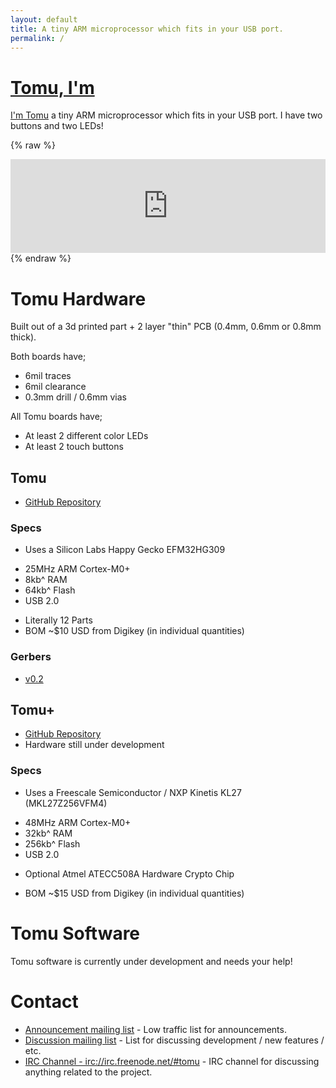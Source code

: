 ```yaml
---
layout: default
title: A tiny ARM microprocessor which fits in your USB port.
permalink: /
---
```


# [Tomu, I'm](tomu.im)

[I'm Tomu](tomu.im) a tiny ARM microprocessor which fits in your USB port. 
I have two buttons and two LEDs!


{% raw %}
<iframe src="https://docs.google.com/presentation/d/1XT5oWsYzFATEelErZnxvSWVnVSFUm2gO2fWi31SKbWI/embed?start=true&loop=true&delayms=3000" frameborder="0" width="100%" allowfullscreen="true" mozallowfullscreen="true" webkitallowfullscreen="true"></iframe>
{% endraw %}


# Tomu Hardware

Built out of a 3d printed part + 2 layer "thin" PCB (0.4mm, 0.6mm or 0.8mm
thick).

Both boards have;

 * 6mil traces
 * 6mil clearance
 * 0.3mm drill / 0.6mm vias

All Tomu boards have;

 * At least 2 different color LEDs
 * At least 2 touch buttons

## Tomu

 * [GitHub Repository](https://github.com/im-tomu/tomu-hardware)

### Specs

 * Uses a Silicon Labs Happy Gecko EFM32HG309
  - 25MHz ARM Cortex-M0+
  - 8kb^ RAM
  - 64kb^ Flash
  - USB 2.0

 * Literally 12 Parts
 * BOM ~$10 USD from Digikey (in individual quantities)

### Gerbers

 * [v0.2](https://github.com/im-tomu/tomu-hardware/tree/master/releases/v0.2/gerbers)


## Tomu+

 * [GitHub Repository](https://github.com/im-tomu/tomuplus-hardware)
 * Hardware still under development
 
### Specs

 * Uses a Freescale Semiconductor / NXP Kinetis KL27 (MKL27Z256VFM4)
  - 48MHz ARM Cortex-M0+
  - 32kb^ RAM
  - 256kb^ Flash
  - USB 2.0

 * Optional Atmel ATECC508A Hardware Crypto Chip

 * BOM ~$15 USD from Digikey (in individual quantities)


# Tomu Software

Tomu software is currently under development and needs your help!

# Contact

 * [Announcement mailing list](https://groups.google.com/forum/#!forum/tomu-announce/join) - Low traffic list for announcements.
 * [Discussion mailing list](https://groups.google.com/forum/#!forum/tomu-discuss/join) - List for discussing development / new features / etc.
 * [IRC Channel - irc://irc.freenode.net/#tomu](https://webchat.freenode.net/?channels=#tomu) - IRC channel for discussing anything related to the project.


